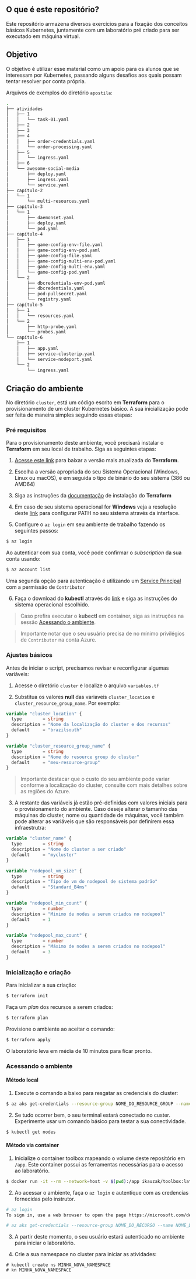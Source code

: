 ## O que é este repositório?

Este repositório armazena diversos exercícios para a fixação dos conceitos básicos Kubernetes, juntamente com um laboratório pré criado para ser executado em máquina virtual.

## Objetivo

O objetivo é utilizar esse material como um apoio para os alunos que se interessam por Kubernetes, passando alguns desafios aos quais possam tentar resolver por conta própria.

Arquivos de exemplos do diretório `apostila`:
```sh
.
├── atividades
│   ├── 1
│   │   └── task-01.yaml
│   ├── 2
│   ├── 3
│   ├── 4
│   │   ├── order-credentials.yaml
│   │   └── order-processing.yaml
│   ├── 5
│   │   └── ingress.yaml
│   ├── 6
│   └── awesome-social-media
│       ├── deploy.yaml
│       ├── ingress.yaml
│       └── service.yaml
├── capítulo-2
│   └── 1
│       └── multi-resources.yaml
├── capítulo-3
│   └── 1
│       ├── daemonset.yaml
│       ├── deploy.yaml
│       └── pod.yaml
├── capítulo-4
│   ├── 1
│   │   ├── game-config-env-file.yaml
│   │   ├── game-config-env-pod.yaml
│   │   ├── game-config-file.yaml
│   │   ├── game-config-multi-env-pod.yaml
│   │   ├── game-config-multi-env.yaml
│   │   └── game-config-pod.yaml
│   └── 2
│       ├── dbcredentials-env-pod.yaml
│       ├── dbcredentials.yaml
│       ├── pod-pullsecret.yaml
│       └── registry.yaml
├── capítulo-5
│   ├── 1
│   │   └── resources.yaml
│   └── 2
│       ├── http-probe.yaml
│       └── probes.yaml
└── capítulo-6
    ├── 1
    │   ├── app.yaml
    │   ├── service-clusterip.yaml
    │   └── service-nodeport.yaml
    └── 2
        └── ingress.yaml
```

## Criação do ambiente

No diretório `cluster`, está um código escrito em **Terraform** para o provisionamento de um cluster Kubernetes básico. A sua inicialização pode ser feita de maneira simples seguindo essas etapas:

### Pré requisitos

Para o provisionamento deste ambiente, você precisará instalar o **Terraform** em seu local de trabalho. Siga as seguintes etapas:

1. [Acesse este link](https://developer.hashicorp.com/terraform/downloads) para baixar a versão mais atualizada do **Terraform**.

2. Escolha a versão apropriada do seu Sistema Operacional (Windows, Linux ou macOS), e em seguida o tipo de binário do seu sistema (386 ou AMD64)

3. Siga as instruções da [documentação](https://developer.hashicorp.com/terraform/tutorials/aws-get-started/install-cli#install-terraform) de instalação do **Terraform**

4. Em caso de seu sistema operacional for **Windows** veja a resolução deste [link](https://developer.hashicorp.com/terraform/tutorials/aws-get-started/install-cli#install-terraform) para configurar PATH no seu sistema através da interface.

5. Configure o `az login` em seu ambiente de trabalho fazendo os seguintes passos:

```sh
$ az login
```

Ao autenticar com sua conta, você pode confirmar o *subscription* da sua conta usando:

```sh
$ az account list
```

Uma segunda opção para autenticação é utilizando um [Service Principal](https://registry.terraform.io/providers/hashicorp/azurerm/latest/docs/guides/service_principal_client_secret) com a permissão de `Contributor`

6. Faça o download do **kubectl** através do [link](https://kubernetes.io/docs/tasks/tools/#kubectl) e siga as instruções do sistema operacional escolhido.

> Caso prefira executar o **kubectl** em container, siga as instruções na sessão [Acessando o ambiente](#método-via-container).

> Importante notar que o seu usuário precisa de no mínimo privilégios de `Contributor` na conta Azure.

### Ajustes básicos

Antes de iniciar o script, precisamos revisar e reconfigurar algumas variáveis:

1. Acesse o diretório `cluster` e localize o arquivo `variables.tf`

2. Substitua os valores **null** das variaveis `cluster_location` e `cluster_resource_group_name`. Por exemplo:

```terraform
variable "cluster_location" {
  type        = string
  description = "Nome da localização do cluster e dos recursos"
  default     = "brazilsouth"
}

variable "cluster_resource_group_name" {
  type        = string
  description = "Nome do resource group do cluster"
  default     = "meu-resource-group"
}
```
> Importante destacar que o custo do seu ambiente pode variar conforme a localização do cluster, consulte com mais detalhes sobre as regiões do Azure.

3. A restante das variáveis já estão pré-definidas com valores iniciais para o provisionamento do ambiente. Caso deseje alterar o tamanho das máquinas do cluster, nome ou quantidade de máquinas, você também pode alterar as variáveis que são responsáveis por definirem essa infraestrutra:

```terraform 
variable "cluster_name" {
  type        = string
  description = "Nome do cluster a ser criado"
  default     = "mycluster"
}

variable "nodepool_vm_size" {
  type        = string
  description = "Tipo de vm do nodepool de sistema padrão"
  default     = "Standard_B4ms"
}

variable "nodepool_min_count" {
  type        = number
  description = "Minimo de nodes a serem criados no nodepool"
  default     = 1
}

variable "nodepool_max_count" {
  type        = number
  description = "Máximo de nodes a serem criados no nodepool"
  default     = 3
}
```

### Inicialização e criação

Para inicializar a sua criação:

```sh
$ terraform init
```

Faça um *plan* dos recursos a serem criados:

```sh
$ terraform plan
```

Provisione o ambiente ao aceitar o comando:

```sh
$ terraform apply
```

O laboratório leva em média de 10 minutos para ficar pronto.

### Acessando o ambiente

#### Método local
1. Execute o comando a baixo para resgatar as credenciais do cluster:

```sh
$ az aks get-credentials --resource-group NOME_DO_RESOURCE_GROUP --name NOME_DO_CLUSTER
```

2. Se tudo ocorrer bem, o seu terminal estará conectado no custer. Experimente usar um comando básico para testar a sua conectividade.

```sh
$ kubectl get nodes
```

#### Método via container

1. Inicialize o container toolbox mapeando o volume deste repositório em `/app`. Este container possui as ferramentas necessárias para o acesso ao laboratório.
```sh
$ docker run -it --rm --network=host -v $(pwd):/app ikauzak/toolbox:latest
```

2. Ao acessar o ambiente, faça o `az login` e autentique com as credencias fornecidas pelo instrutor.
```sh
# az login
To sign in, use a web browser to open the page https://microsoft.com/devicelogin and enter the code XXXXXX to authenticate.

# az aks get-credentials --resource-group NOME_DO_RECURSO --name NOME_DO_CLUSTER
```

3. A partir deste momento, o seu usuário estará autenticado no ambiente para iniciar o laboratório.

4. Crie a sua namespace no cluster para iniciar as atividades:

```
# kubectl create ns MINHA_NOVA_NAMESPACE
# kn MINHA_NOVA_NAMESPACE
```
